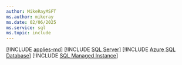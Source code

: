 ```yaml
---
author: MikeRayMSFT
ms.author: mikeray
ms.date: 02/06/2025
ms.service: sql
ms.topic: include
---
```


[!INCLUDE [applies-md](../applies-md.md)] [!INCLUDE [SQL Server](_ssnoversion.md)] [!INCLUDE [Azure SQL Database](_asdb.md)] [!INCLUDE [SQL Managed Instance](_asmi.md)]
